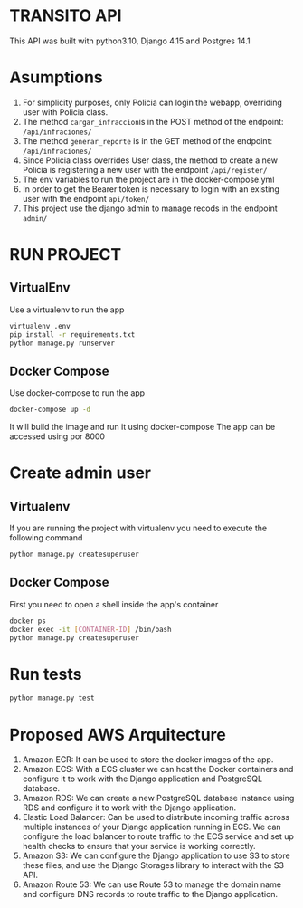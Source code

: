 # TRANSITO API

This API was built with python3.10, Django 4.15 and Postgres 14.1

# Asumptions

1. For simplicity purposes, only Policia can login the webapp, overriding user with Policia class.
2. The method `cargar_infraccion`is in the POST method of the endpoint: `/api/infraciones/`
3. The method `generar_reporte` is in the GET method of the endpoint: `/api/infraciones/`
4. Since Policia class overrides User class, the method to create a new Policia is registering a new user with the endpoint `/api/register/`
5. The env variables to run the project are in the docker-compose.yml
6. In order to get the Bearer token is necessary to login with an existing user with the endpoint `api/token/`
7. This project use the django admin to manage recods in the endpoint `admin/`

# RUN PROJECT

## VirtualEnv

Use a virtualenv to run the app

```bash
virtualenv .env
pip install -r requirements.txt
python manage.py runserver
```

## Docker Compose

Use docker-compose to run the app

```bash
docker-compose up -d
```

It will build the image and run it using docker-compose
The app can be accessed using por 8000

# Create admin user

## Virtualenv

If you are running the project with virtualenv you need to execute the following command

```bash
python manage.py createsuperuser
```

## Docker Compose

First you need to open a shell inside the app's container

```bash
docker ps
docker exec -it [CONTAINER-ID] /bin/bash
python manage.py createsuperuser
```

# Run tests

```bash
python manage.py test
```

# Proposed AWS Arquitecture

1. Amazon ECR: It can be used to store the docker images of the app.
2. Amazon ECS: With a ECS cluster we can host the Docker containers and configure it to work with the Django application and PostgreSQL database.
3. Amazon RDS: We can create a new PostgreSQL database instance using RDS and configure it to work with the Django application.
4. Elastic Load Balancer: Can be used to distribute incoming traffic across multiple instances of your Django application running in ECS. We can configure the load balancer to route traffic to the ECS service and set up health checks to ensure that your service is working correctly.
5. Amazon S3: We can configure the Django application to use S3 to store these files, and use the Django Storages library to interact with the S3 API.
6. Amazon Route 53: We can use Route 53 to manage the domain name and configure DNS records to route traffic to the Django application.
